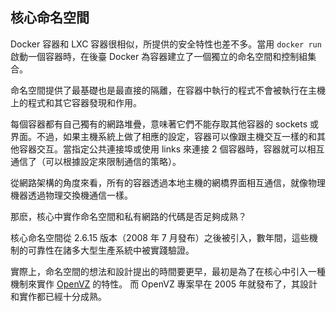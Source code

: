 ## 核心命名空間
Docker 容器和 LXC 容器很相似，所提供的安全特性也差不多。當用 `docker run` 啟動一個容器時，在後臺 Docker 為容器建立了一個獨立的命名空間和控制組集合。

命名空間提供了最基礎也是最直接的隔離，在容器中執行的程式不會被執行在主機上的程式和其它容器發現和作用。

每個容器都有自己獨有的網路堆疊，意味著它們不能存取其他容器的 sockets 或界面。不過，如果主機系統上做了相應的設定，容器可以像跟主機交互一樣的和其他容器交互。當指定公共連接埠或使用 links 來連接 2 個容器時，容器就可以相互通信了（可以根據設定來限制通信的策略）。

從網路架構的角度來看，所有的容器透過本地主機的網橋界面相互通信，就像物理機器透過物理交換機通信一樣。

那麽，核心中實作命名空間和私有網路的代碼是否足夠成熟？

核心命名空間從 2.6.15 版本（2008 年 7 月發布）之後被引入，數年間，這些機制的可靠性在諸多大型生產系統中被實踐驗證。

實際上，命名空間的想法和設計提出的時間要更早，最初是為了在核心中引入一種機制來實作 [OpenVZ](http://en.wikipedia.org/wiki/OpenVZ) 的特性。
而 OpenVZ 專案早在 2005 年就發布了，其設計和實作都已經十分成熟。

